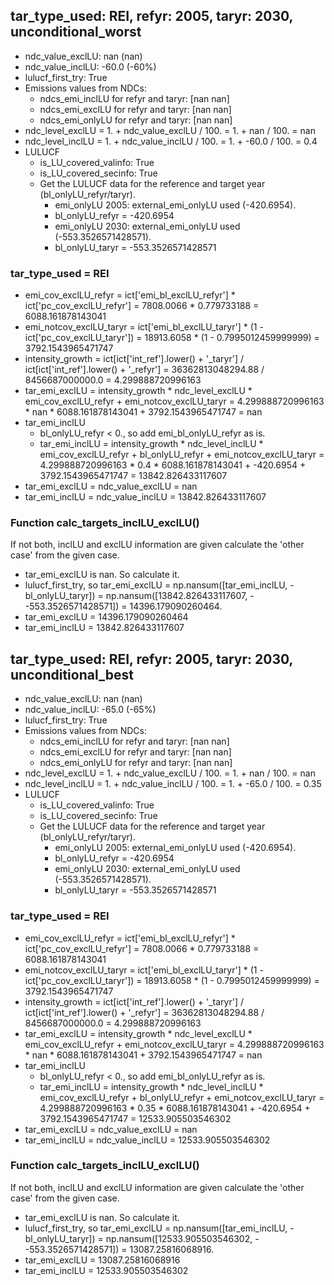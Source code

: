 

## tar_type_used: REI, refyr: 2005, taryr: 2030, unconditional_worst
- ndc_value_exclLU: nan (nan)
- ndc_value_inclLU: -60.0 (-60%)
- lulucf_first_try: True
- Emissions values from NDCs:
  - ndcs_emi_inclLU for refyr and taryr: [nan nan]
  - ndcs_emi_exclLU for refyr and taryr: [nan nan]
  - ndcs_emi_onlyLU for refyr and taryr: [nan nan]
- ndc_level_exclLU = 1. + ndc_value_exclLU / 100. = 1. + nan / 100. = nan
- ndc_level_inclLU = 1. + ndc_value_inclLU / 100. = 1. + -60.0 / 100. = 0.4
- LULUCF
  - is_LU_covered_valinfo: True
  - is_LU_covered_secinfo: True
  - Get the LULUCF data for the reference and target year (bl_onlyLU_refyr/taryr).
    - emi_onlyLU 2005: external_emi_onlyLU used (-420.6954).
    - bl_onlyLU_refyr = -420.6954
    - emi_onlyLU 2030: external_emi_onlyLU used (-553.3526571428571).
    - bl_onlyLU_taryr = -553.3526571428571
### tar_type_used = REI
- emi_cov_exclLU_refyr = ict['emi_bl_exclLU_refyr'] * ict['pc_cov_exclLU_refyr'] = 7808.0066 * 0.779733188 = 6088.161878143041
- emi_notcov_exclLU_taryr = ict['emi_bl_exclLU_taryr'] * (1 - ict['pc_cov_exclLU_taryr']) = 18913.6058 * (1 - 0.7995012459999999) = 3792.1543965471747
- intensity_growth = ict[ict['int_ref'].lower() + '\_taryr'] / ict[ict['int_ref'].lower() + '\_refyr'] = 36362813048294.88 / 8456687000000.0 = 4.299888720996163
- tar_emi_exclLU = intensity_growth * ndc_level_exclLU * emi_cov_exclLU_refyr + emi_notcov_exclLU_taryr = 4.299888720996163 * nan * 6088.161878143041 + 3792.1543965471747 = nan
- tar_emi_inclLU
  - bl_onlyLU_refyr < 0., so add emi_bl_onlyLU_refyr as is.
  - tar_emi_inclLU = intensity_growth * ndc_level_inclLU * emi_cov_exclLU_refyr + bl_onlyLU_refyr + emi_notcov_exclLU_taryr = 4.299888720996163 * 0.4 * 6088.161878143041 + -420.6954 + 3792.1543965471747 = 13842.826433117607
- tar_emi_exclLU = ndc_value_exclLU = nan
- tar_emi_inclLU = ndc_value_inclLU = 13842.826433117607
### Function calc_targets_inclLU_exclLU()
If not both, inclLU and exclLU information are given calculate the 'other case' from the given case.
- tar_emi_exclLU is nan. So calculate it.
- lulucf_first_try, so tar_emi_exclLU = np.nansum([tar_emi_inclLU, -bl_onlyLU_taryr]) = np.nansum([13842.826433117607, - -553.3526571428571]) = 14396.179090260464.
- tar_emi_exclLU = 14396.179090260464
- tar_emi_inclLU = 13842.826433117607

## tar_type_used: REI, refyr: 2005, taryr: 2030, unconditional_best
- ndc_value_exclLU: nan (nan)
- ndc_value_inclLU: -65.0 (-65%)
- lulucf_first_try: True
- Emissions values from NDCs:
  - ndcs_emi_inclLU for refyr and taryr: [nan nan]
  - ndcs_emi_exclLU for refyr and taryr: [nan nan]
  - ndcs_emi_onlyLU for refyr and taryr: [nan nan]
- ndc_level_exclLU = 1. + ndc_value_exclLU / 100. = 1. + nan / 100. = nan
- ndc_level_inclLU = 1. + ndc_value_inclLU / 100. = 1. + -65.0 / 100. = 0.35
- LULUCF
  - is_LU_covered_valinfo: True
  - is_LU_covered_secinfo: True
  - Get the LULUCF data for the reference and target year (bl_onlyLU_refyr/taryr).
    - emi_onlyLU 2005: external_emi_onlyLU used (-420.6954).
    - bl_onlyLU_refyr = -420.6954
    - emi_onlyLU 2030: external_emi_onlyLU used (-553.3526571428571).
    - bl_onlyLU_taryr = -553.3526571428571
### tar_type_used = REI
- emi_cov_exclLU_refyr = ict['emi_bl_exclLU_refyr'] * ict['pc_cov_exclLU_refyr'] = 7808.0066 * 0.779733188 = 6088.161878143041
- emi_notcov_exclLU_taryr = ict['emi_bl_exclLU_taryr'] * (1 - ict['pc_cov_exclLU_taryr']) = 18913.6058 * (1 - 0.7995012459999999) = 3792.1543965471747
- intensity_growth = ict[ict['int_ref'].lower() + '\_taryr'] / ict[ict['int_ref'].lower() + '\_refyr'] = 36362813048294.88 / 8456687000000.0 = 4.299888720996163
- tar_emi_exclLU = intensity_growth * ndc_level_exclLU * emi_cov_exclLU_refyr + emi_notcov_exclLU_taryr = 4.299888720996163 * nan * 6088.161878143041 + 3792.1543965471747 = nan
- tar_emi_inclLU
  - bl_onlyLU_refyr < 0., so add emi_bl_onlyLU_refyr as is.
  - tar_emi_inclLU = intensity_growth * ndc_level_inclLU * emi_cov_exclLU_refyr + bl_onlyLU_refyr + emi_notcov_exclLU_taryr = 4.299888720996163 * 0.35 * 6088.161878143041 + -420.6954 + 3792.1543965471747 = 12533.905503546302
- tar_emi_exclLU = ndc_value_exclLU = nan
- tar_emi_inclLU = ndc_value_inclLU = 12533.905503546302
### Function calc_targets_inclLU_exclLU()
If not both, inclLU and exclLU information are given calculate the 'other case' from the given case.
- tar_emi_exclLU is nan. So calculate it.
- lulucf_first_try, so tar_emi_exclLU = np.nansum([tar_emi_inclLU, -bl_onlyLU_taryr]) = np.nansum([12533.905503546302, - -553.3526571428571]) = 13087.25816068916.
- tar_emi_exclLU = 13087.25816068916
- tar_emi_inclLU = 12533.905503546302